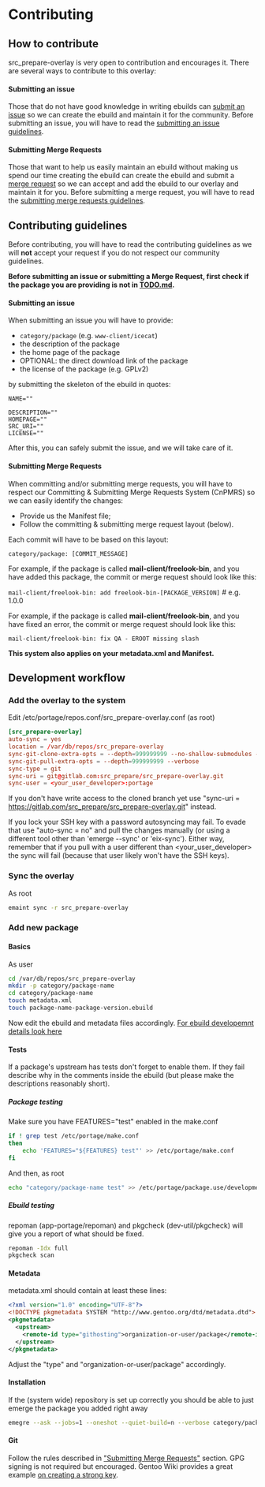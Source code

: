 # Contributing

## How to contribute

src_prepare-overlay is very open to contribution and encourages it.
There are several ways to contribute to this overlay:

#### Submitting an issue

Those that do not have good knowledge in writing ebuilds can
[submit an issue](https://gitlab.com/src_prepare/src_prepare-overlay/-/issues)
so we can create the ebuild and maintain it for the community.
Before submitting an issue, you will have to read the [submitting an issue guidelines](#submitting-an-issue-1).

#### Submitting Merge Requests

Those that want to help us easily maintain an ebuild without making us spend our time creating the ebuild
can create the ebuild and submit a [merge request](https://gitlab.com/src_prepare/src_prepare-overlay/-/merge_requests)
so we can accept and add the ebuild to our overlay and maintain it for you.
Before submitting a merge request, you will have to read the [submitting merge requests guidelines](#submitting-merge-requests-1).

## Contributing guidelines

Before contributing, you will have to read the contributing guidelines as we will **not** accept your request
if you do not respect our community guidelines.

**Before submitting an issue or submitting a Merge Request,
first check if the package you are providing is not in [TODO.md](/TODO.md).**

#### Submitting an issue

When submitting an issue you will have to provide:

- `category/package` (e.g. `www-client/icecat`)
- the description of the package
- the home page of the package
- OPTIONAL: the direct download link of the package
- the license of the package (e.g. GPLv2)

by submitting the skeleton of the ebuild in quotes:

```
NAME=""

DESCRIPTION=""
HOMEPAGE=""
SRC_URI=""
LICENSE=""
```

After this, you can safely submit the issue, and we will take care of it.

#### Submitting Merge Requests

When committing and/or submitting merge requests, you will have to respect our
Committing & Submitting Merge Requests System (CnPMRS)
so we can easily identify the changes:

- Provide us the Manifest file;
- Follow the committing & submitting merge request layout (below).

Each commit will have to be based on this layout:

`category/package: [COMMIT_MESSAGE]`

For example, if the package is called **mail-client/freelook-bin**,
and you have added this package, the commit or merge request should look like this:

`mail-client/freelook-bin: add freelook-bin-[PACKAGE_VERSION]` # e.g. 1.0.0

For example, if the package is called **mail-client/freelook-bin**,
and you have fixed an error, the commit or merge request should look like this:

`mail-client/freelook-bin: fix QA - EROOT missing slash`

**This system also applies on your metadata.xml and Manifest.**

## Development workflow

### Add the overlay to the system
Edit /etc/portage/repos.conf/src_prepare-overlay.conf (as root)
```toml
[src_prepare-overlay]
auto-sync = yes
location = /var/db/repos/src_prepare-overlay
sync-git-clone-extra-opts = --depth=999999999 --no-shallow-submodules --no-single-branch --verbose
sync-git-pull-extra-opts = --depth=999999999 --verbose
sync-type = git
sync-uri = git@gitlab.com:src_prepare/src_prepare-overlay.git
sync-user = <your_user_developer>:portage
```
If you don't have write access to the cloned branch yet use "sync-uri = https://gitlab.com/src_prepare/src_prepare-overlay.git" instead.

If you lock your SSH key with a password autosyncing may fail.
To evade that use "auto-sync = no" and pull the changes manually (or using a different tool other than 'emerge --sync' or 'eix-sync').
Either way, remember that if you pull with a user different than <your_user_developer> the sync will fail (because that user likely won't have the SSH keys).

### Sync the overlay
As root
```bash
emaint sync -r src_prepare-overlay
```

### Add new package

#### Basics
As user
```bash
cd /var/db/repos/src_prepare-overlay
mkdir -p category/package-name
cd category/package-name
touch metadata.xml
touch package-name-package-version.ebuild
```
Now edit the ebuild and metadata files accordingly.
[For ebuild developemnt details look here](https://devmanual.gentoo.org/)

#### Tests
If a package's upstream has tests don't forget to enable them.
If they fail describe why in the comments inside the ebuild
(but please make the descriptions reasonably short).

##### Package testing
Make sure you have FEATURES="test" enabled in the make.conf
```bash
if ! grep test /etc/portage/make.conf
then
    echo 'FEATURES="${FEATURES} test"' >> /etc/portage/make.conf
fi
```
And then, as root
```bash
echo "category/package-name test" >> /etc/portage/package.use/development-tests
```

##### Ebuild testing
repoman (app-portage/repoman) and pkgcheck (dev-util/pkgcheck)
will give you a report of what should be fixed.
```bash
repoman -Idx full
pkgcheck scan
```

#### Metadata
metadata.xml should contain at least these lines:
```xml
<?xml version="1.0" encoding="UTF-8"?>
<!DOCTYPE pkgmetadata SYSTEM "http://www.gentoo.org/dtd/metadata.dtd">
<pkgmetadata>
  <upstream>
    <remote-id type="githosting">organization-or-user/package</remote-id>
  </upstream>
</pkgmetadata>
```
Adjust the "type" and "organization-or-user/package" accordingly.

#### Installation
If the (system wide) repository is set up correctly you should be able to just emerge the package you added right away
```bash
emegre --ask --jobs=1 --oneshot --quiet-build=n --verbose category/package-name
```

#### Git
Follow the rules described in ["Submitting Merge Requests"](#submitting-merge-requests-1) section.
GPG signing is not required but encouraged. Gentoo Wiki provides a great example [on creating a strong key](https://wiki.gentoo.org/wiki/Project:Infrastructure/Generating_GLEP_63_based_OpenPGP_keys).
